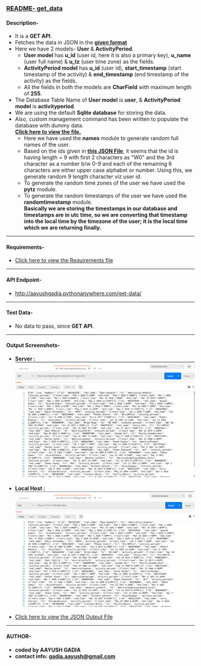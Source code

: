 ### [README- get_data](https://github.com/gadia-aayush/AayushGadia_Submission/tree/master/aayushassign/get_data)


#### Description-
- It is a **GET API**.
- Fetches the data in JSON in the [**given format**](rough/TestJSON.json)
- Here we have 2 models- **User** & **ActivityPeriod**.
  - **User model** has **u_id** (user id, here it is also a primary key), **u_name** (user full name) & **u_tz** (user time zone) as the fields.
  - **ActivityPeriod model** has **u_id** (user id), **start_timestamp** (start timestamp of the activity) & **end_timestamp** (end timestamp of the activity) as the fields.
  - All the fields in both the models are **CharField** with maximum length of **255**.
- The Database Table Name of **User model** is **user**, & **ActivityPeriod model** is **activityperiod**.
- We are using the default **Sqlite database** for storing the data.
- Also, custom management command has been written to populate the database with dummy data. <br>[**Click here to view the file.**](https://github.com/gadia-aayush/AayushGadia_Submission/blob/master/aayushassign/get_data/management/commands/populatedata.py)
  - Here we have used the **names** module to generate random full names of the user.
  - Based on the ids given in [**this JSON File**](rough/TestJSON.json), it seems that the id is having length = 9 with first 2 characters as "W0" and the 3rd character as a number b/w 0-9 and each of the remaining 6 characters are either upper case alphabet or number. Using this, we generate random 9 length character viz user id.
   - To generate the random time zones of the user we have used the **pytz** module.
   - To generate the random timestamps of the user we have used the **randomtimestamp** module. <br>**Basically we are storing the timestamps in our database and timestamps are in utc time, so we are converting that timestamp into the local time by the timezone of the user; it is the local time which we are returning finally.**

---

#### Requirements-
- [Click here to view the Requirements file](requirements.txt)

---

#### API Endpoint-
- http://aayushgadia.pythonanywhere.com/get-data/

---

#### Test Data-
- No data to pass, since **GET API**.

---

#### Output Screenshots-
- **Server :**
![server](rough/server.png)

- **Local Host :**
![local](rough/local.png)

- [Click here to view the JSON Output File](rough/aayush_response.json)

---

#### AUTHOR-
- **coded by AAYUSH GADIA** 
- **contact info: gadia.aayush@gmail.com**
